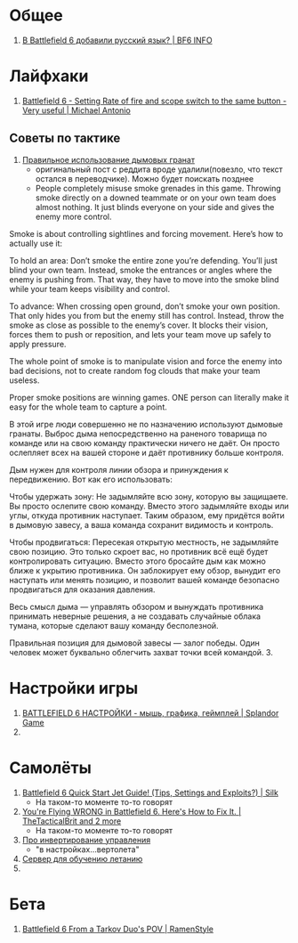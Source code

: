 # Общее
1. [В Battlefield 6 добавили русский язык? | BF6 INFO](https://www.youtube.com/watch?v=pmGWhbjPq-o)

# Лайфхаки
1. [Battlefield 6 - Setting Rate of fire and scope switch to the same button - Very useful | Michael Antonio](https://www.youtube.com/watch?v=0WnXIuZ187w)

## Советы по тактике
1. [Правильное использование дымовых гранат](https://www.reddit.com/r/Battlefield6/comments/1o4zjvh/most_players_dont_actually_understand_how_to_use/)
   - оригинальный пост с реддита вроде удалили(повезло, что текст остался в переводчике). Можно будет поискать позднее
   - People completely misuse smoke grenades in this game. Throwing smoke directly on a downed teammate or on your own team does almost nothing. It just blinds everyone on your side and gives the enemy more control.

Smoke is about controlling sightlines and forcing movement. Here’s how to actually use it:

To hold an area: Don’t smoke the entire zone you’re defending. You’ll just blind your own team. Instead, smoke the entrances or angles where the enemy is pushing from. That way, they have to move into the smoke blind while your team keeps visibility and control.

To advance: When crossing open ground, don’t smoke your own position. That only hides you from but the enemy still has control. Instead, throw the smoke as close as possible to the enemy’s cover. It blocks their vision, forces them to push or reposition, and lets your team move up safely to apply pressure.

The whole point of smoke is to manipulate vision and force the enemy into bad decisions, not to create random fog clouds that make your team useless.

Proper smoke positions are winning games. ONE person can literally make it easy for the whole team to capture a point.

В этой игре люди совершенно не по назначению используют дымовые гранаты. Выброс дыма непосредственно на раненого товарища по команде или на свою команду практически ничего не даёт. Он просто ослепляет всех на вашей стороне и даёт противнику больше контроля.

Дым нужен для контроля линии обзора и принуждения к передвижению. Вот как его использовать:

Чтобы удержать зону: Не задымляйте всю зону, которую вы защищаете. Вы просто ослепите свою команду. Вместо этого задымляйте входы или углы, откуда противник наступает. Таким образом, ему придётся войти в дымовую завесу, а ваша команда сохранит видимость и контроль.

Чтобы продвигаться: Пересекая открытую местность, не задымляйте свою позицию. Это только скроет вас, но противник всё ещё будет контролировать ситуацию. Вместо этого бросайте дым как можно ближе к укрытию противника. Он заблокирует ему обзор, вынудит его наступать или менять позицию, и позволит вашей команде безопасно продвигаться для оказания давления.

Весь смысл дыма — управлять обзором и вынуждать противника принимать неверные решения, а не создавать случайные облака тумана, которые сделают вашу команду бесполезной.

Правильная позиция для дымовой завесы — залог победы. Один человек может буквально облегчить захват точки всей командой.
3. 


# Настройки игры
1. [BATTLEFIELD 6 НАСТРОЙКИ - мышь, графика, геймплей | Splandor Game](https://www.youtube.com/watch?v=VclYDsJJGkw)
2. 

# Самолёты
1. [Battlefield 6 Quick Start Jet Guide! (Tips, Settings and Exploits?) | Silk](https://www.youtube.com/watch?v=wjuz1CIa9qg)
   - На таком-то моменте то-то говорят
2. [You're Flying WRONG in Battlefield 6. Here's How to Fix It. | TheTacticalBrit and 2 more](https://www.youtube.com/watch?v=tzRYgW8auhc)
   - На таком-то моменте то-то говорят
3. [Про инвертирование управления](https://vk.com/wall-99128346_77947?reply=77974&thread=77967)
   - "в настройках…вертолета"
4. [Сервер для обучению летанию](https://x.com/GhostGamingG/status/1977409437091647579)
5. 

# Бета
1. [Battlefield 6 From a Tarkov Duo's POV | RamenStyle](https://www.youtube.com/watch?v=p2xDdYH6_g4)


